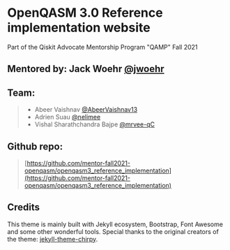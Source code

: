 
# OpenQASM 3.0 Reference implementation website
Part of the Qiskit Advocate Mentorship Program "QAMP" Fall 2021

##  Mentored by: Jack Woehr [@jwoehr](https://github.com/jwoehr) <br />
## Team:  <br />
>- Abeer Vaishnav [@AbeerVaishnav13](https://github.com/AbeerVaishnav13)<br />
>- Adrien Suau [@nelimee](https://github.com/nelimee)<br />
>- Vishal Sharathchandra Bajpe [@mrvee-qC](https://github.com/mrvee-qC)<br />

## Github repo:
> [https://github.com/mentor-fall2021-openqasm/openqasm3_reference_implementation](https://github.com/mentor-fall2021-openqasm/openqasm3_reference_implementation)
 
Credits
------
This theme is mainly built with Jekyll ecosystem, Bootstrap, Font Awesome and some other wonderful tools. Special thanks to the original creators of the theme: [jekyll-theme-chirpy](https://github.com/cotes2020/jekyll-theme-chirpy). 
